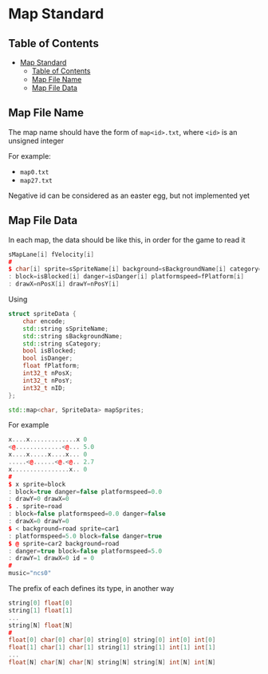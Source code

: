 # Map Standard

## Table of Contents

- [Map Standard](#map-standard)
  - [Table of Contents](#table-of-contents)
  - [Map File Name](#map-file-name)
  - [Map File Data](#map-file-data)

## Map File Name

The map name should have the form of `map<id>.txt`, where `<id>` is an unsigned integer

For example:

- `map0.txt`
- `map27.txt`

Negative id can be considered as an easter egg, but not implemented yet

## Map File Data

In each map, the data should be like this, in order for the game to read it

```cpp
sMapLane[i] fVelocity[i]
#
$ char[i] sprite=sSpriteName[i] background=sBackgroundName[i] category=sCategory[i]
: block=isBlocked[i] danger=isDanger[i] platformspeed=fPlatform[i] 
: drawX=nPosX[i] drawY=nPosY[i]
```

Using

```cpp
struct spriteData {
    char encode;
    std::string sSpriteName;
    std::string sBackgroundName;
    std::string sCategory;
    bool isBlocked;
    bool isDanger;
    float fPlatform;
    int32_t nPosX;
    int32_t nPosY;
    int32_t nID;
};

std::map<char, SpriteData> mapSprites;
```

For example

```cpp
x....x.............x 0
<@.............<@... 5.0
x....x.....x....x... 0
.....<@......<@.<@.. 2.7
x................x.. 0
#
$ x sprite=block
: block=true danger=false platformspeed=0.0
: drawY=0 drawX=0
$ . sprite=road
: block=false platformspeed=0.0 danger=false
: drawX=0 drawY=0
$ < background=road sprite=car1
: platformspeed=5.0 block=false danger=true
$ @ sprite=car2 background=road
: danger=true block=false platformspeed=5.0
: drawY=1 drawX=0 id = 0
#
music="ncs0"
```

The prefix of each defines its type, in another way

```cpp
string[0] float[0]
string[1] float[1]
...
string[N] float[N]
#
float[0] char[0] char[0] string[0] string[0] int[0] int[0]
float[1] char[1] char[1] string[1] string[1] int[1] int[1]
...
float[N] char[N] char[N] string[N] string[N] int[N] int[N]
```
